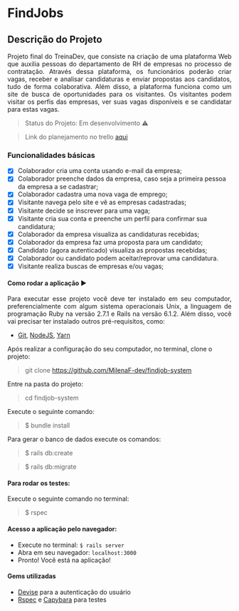 # FindJobs

## Descrição do Projeto
<p align="justify"> Projeto final do TreinaDev, que consiste na criação de uma plataforma Web que auxilia pessoas do departamento de RH de empresas no processo de contratação. Através dessa plataforma, os funcionários poderão criar vagas, receber e analisar candidaturas e enviar propostas aos candidatos, tudo de forma colaborativa. Além disso, a plataforma funciona como um site de busca de oportunidades para os visitantes. Os visitantes podem visitar os perfis das empresas, ver suas vagas disponíveis e se candidatar para estas vagas.</p>

> Status do Projeto: Em desenvolvimento :warning:

> Link do planejamento no trello [aqui](https://trello.com/b/sMTMq9y2/findjob-system)

### Funcionalidades básicas
- [X] Colaborador cria uma conta usando e-mail da empresa;
- [X] Colaborador preenche dados da empresa, caso seja a primeira pessoa da empresa a se cadastrar;
- [X] Colaborador cadastra uma nova vaga de emprego;
- [X] Visitante navega pelo site e vê as empresas cadastradas;
- [X] Visitante decide se inscrever para uma vaga;
- [X] Visitante cria sua conta e preenche um perfil para confirmar sua candidatura;
- [X] Colaborador da empresa visualiza as candidaturas recebidas;
- [X] Colaborador da empresa faz uma proposta para um candidato;
- [X] Candidato (agora autenticado) visualiza as propostas recebidas;
- [X] Colaborador ou candidato podem aceitar/reprovar uma candidatura.
- [X] Visitante realiza buscas de empresas e/ou vagas;

#### Como rodar a aplicação :arrow_forward: 
<p align="justify">Para executar esse projeto você deve ter instalado em seu computador, preferencialmente com algum sistema operacionais Unix, a linguagem de programação Ruby na versão 2.7.1 e Rails na versão 6.1.2. Além disso, você vai precisar ter instalado outros pré-requisitos, como: </p>

* [Git](https://git-scm.com/book/pt-br/v2/Começando-Instalando-o-Git), [NodeJS](https://nodejs.org/pt-br/download/package-manager/), [Yarn](https://classic.yarnpkg.com/pt-BR/docs/install/)

<p>Após realizar a configuração do seu computador, no terminal, clone o projeto:</p>

> git clone https://github.com/MilenaF-dev/findjob-system

<p>Entre na pasta do projeto:</p>

> cd findjob-system

<p>Execute o seguinte comando:</p>

> $ bundle install

<p>Para gerar o banco de dados execute os comandos:</p>

> $ rails db:create

> $ rails db:migrate

#### Para rodar os testes: 

<p>Execute o seguinte comando no terminal:</p>

> $ rspec

#### Acesso a aplicação pelo navegador:

* Execute no terminal: `$ rails server`
* Abra em seu navegador: `localhost:3000`
* Pronto! Você está na aplicação!

#### Gems utilizadas

* [Devise](https://github.com/heartcombo/devise) para a autenticação do usuário
* [Rspec](https://github.com/rspec/rspec-rails) e [Capybara](https://github.com/teamcapybara/capybara) para testes



